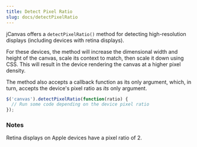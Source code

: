 ```yaml
---
title: Detect Pixel Ratio
slug: docs/detectPixelRatio
---
```


jCanvas offers a `detectPixelRatio()` method for detecting high-resolution displays (including devices with retina displays).

For these devices, the method will increase the dimensional width and height of the canvas, scale its context to match, then scale it down using CSS. This will result in the device rendering the canvas at a higher pixel density.

The method also accepts a callback function as its only argument, which, in turn, accepts the device's pixel ratio as *its* only argument.

```js
$('canvas').detectPixelRatio(function(ratio) {
  // Run some code depending on the device pixel ratio
});
```

### Notes

Retina displays on Apple devices have a pixel ratio of 2.
